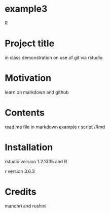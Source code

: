 # example3
R
# Project title
in class demonstration on use of git via rstudio
# Motivation
learn on markdown and github


# Contents
read me file in markdown
example r script /Rmd
# Installation
rstudio version 1.2.1335 and R

r version 3.6.3

# Credits
mandhri and rushini
